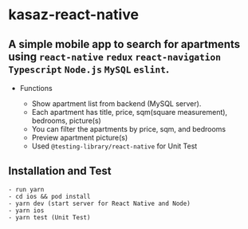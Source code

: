 # kasaz-react-native

## A simple mobile app to search for apartments using `react-native` `redux` `react-navigation` `Typescript` `Node.js` `MySQL` `eslint`.

- Functions

  - Show apartment list from backend (MySQL server).
  - Each apartment has title, price, sqm(square measurement), bedrooms, picture(s)
  - You can filter the apartments by price, sqm, and bedrooms
  - Preview apartment picture(s)
  - Used `@testing-library/react-native` for Unit Test

## Installation and Test

```
- run yarn
- cd ios && pod install
- yarn dev (start server for React Native and Node)
- yarn ios
- yarn test (Unit Test)
```
